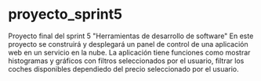 # proyecto_sprint5
Proyecto final del sprint 5 "Herramientas de desarrollo de software" 
En este proyecto se construirá y desplegará un panel de control de una aplicación web en un servicio en la nube. 
La aplicación tiene funciones como mostrar histogramas y gráficos con filtros seleccionados por el usuario, filtrar los coches disponibles dependiedo del precio seleccionado por el usuario. 
